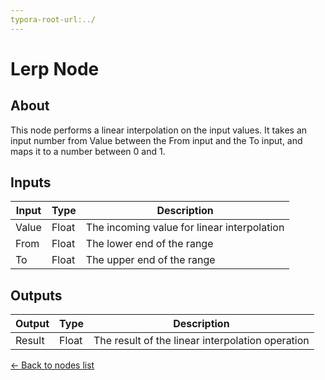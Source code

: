 ```yaml
---
typora-root-url:../
---
```


# Lerp Node

## About

This node performs a linear interpolation on the input values. It takes an input number from Value between the From input and the To input, and maps it to a number between 0 and 1.
## Inputs
Input | Type | Description
------------ | ------|-------
Value | Float | The incoming value for linear interpolation
From | Float | The lower end of the range
To | Float| The upper end of the range

## Outputs
Output | Type| Description
------------ | -------|------
Result | Float | The result of the linear interpolation operation

[<- Back to nodes list](Nodes)
